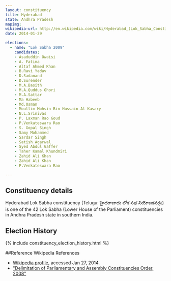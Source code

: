 ```yaml
---
layout: constituency
title: Hyderabad
state: Andhra Pradesh
mapimg: 
wikipedia-url: http://en.wikipedia.com/wiki/Hyderabad_(Lok_Sabha_Constituency)
date: 2014-01-29

elections: 
  - name: "Lok Sabha 2009"
    candidates: 
    - Asaduddin Owaisi 
    - A. Fatima 
    - Altaf Ahmed Khan 
    - B.Ravi Yadav 
    - D.Sadanand 
    - D.Surender 
    - M.A.Basith 
    - M.A.Quddus Ghori 
    - M.A.Sattar 
    - Ma Habeeb 
    - Md.Osman 
    - Moullim Mohsin Bin Hussain Al Kasary 
    - N.L.Srinivas 
    - P. Laxman Rao Goud 
    - P.Venkateswara Rao 
    - S. Gopal Singh 
    - Samy Mohammed 
    - Sardar Singh 
    - Satish Agarwal 
    - Syed Abdul Gaffer 
    - Taher Kamal Khundmiri 
    - Zahid Ali Khan 
    - Zahid Ali Khan 
    - P.Venkateswara Rao 

---
```

## Constituency details
Hyderabad Lok Sabha constituency (Telugu: హైదరాబాదు లోక సభ నియోజకవర్గం) is one of the 42 Lok Sabha (Lower House of the Parliament) constituencies in Andhra Pradesh state in southern India.




## Election History
{% include constituency_election_history.html %}

##Reference
Wikipedia References
- [Wikipedia profile]({{page.profile.wikipedia}}), accessed Jan 27, 2014.
- ["Delimitation of Parliamentary and Assembly Constituencies Order, 2008"][wiki1]

[wiki1]: http://eci.nic.in/eci_main/CurrentElections/CONSOLIDATED_ORDER%20_ECI%20.pdf
